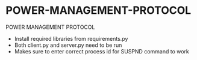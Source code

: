 # POWER-MANAGEMENT-PROTOCOL
POWER MANAGEMENT PROTOCOL
 - Install required libraries from requirements.py
 - Both client.py and server.py need to be run
 - Makes sure to enter correct process id for SUSPND command to work
